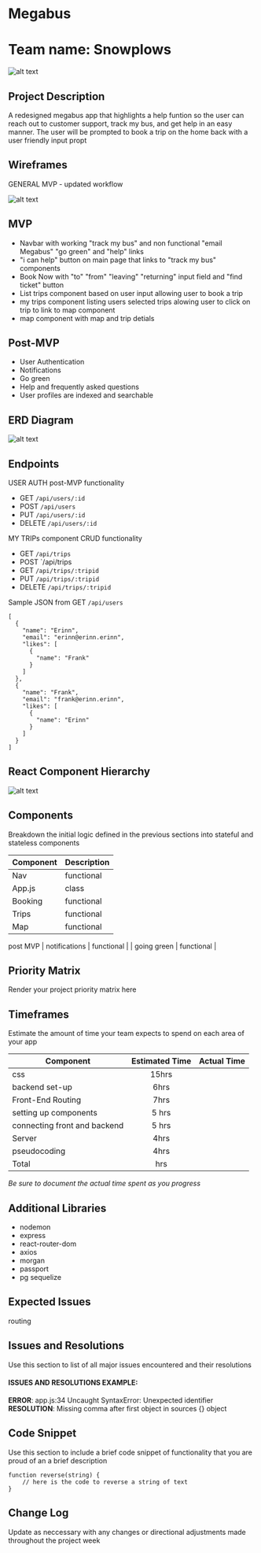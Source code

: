 # Megabus

# Team name:  Snowplows
![alt text](https://image.shutterstock.com/image-vector/snowman-hat-scarf-isolated-on-260nw-1193297350.jpg)


## Project Description

A redesigned megabus app that highlights a help funtion so the user can  reach out to customer support, track my bus, and get help in an easy manner. The user will be prompted to book a trip on the home back with a user friendly input propt

## Wireframes

GENERAL MVP - updated workflow 

![alt text](https://res.cloudinary.com/rachelml/image/upload/v1581712500/Untitled_Diagram_b8be68.png)



## MVP
- Navbar with working "track my bus" and non functional "email Megabus" "go green" and "help" links
- "i can help" button on main page that links to "track my bus" components 
- Book Now with "to" "from" "leaving" "returning" input field and "find ticket" button 
- List trips component based on user input allowing user to book a trip 
- my trips component listing users selected trips alowing user to click on trip to link to map component
- map component with map and trip detials 


## Post-MVP
- User Authentication
- Notifications 
- Go green 
- Help and frequently asked questions 
- User profiles are indexed and searchable


## ERD Diagram
![alt text](https://res.cloudinary.com/rachelml/image/upload/v1581706850/Screen_Shot_2020-02-14_at_2.00.29_PM_czjnkv.png)



## Endpoints

USER AUTH post-MVP functionality 
- GET `/api/users/:id`
- POST `/api/users`
- PUT `/api/users/:id`
- DELETE `/api/users/:id`

MY TRIPs component CRUD functionality 
- GET `/api/trips`
- POST `/api/trips
- GET `/api/trips/:tripid`
- PUT `/api/trips/:tripid`
- DELETE `/api/trips/:tripid`

Sample JSON from GET `/api/users`

  ```
  [
    {
      "name": "Erinn",
      "email": "erinn@erinn.erinn",
      "likes": [
        {
          "name": "Frank"
        }
      ]
    },
    {
      "name": "Frank",
      "email": "frank@erinn.erinn",
      "likes": [
        {
          "name": "Erinn"
        }
      ]
    }
  ]
  ```


## React Component Hierarchy

![alt text](https://res.cloudinary.com/rachelml/image/upload/v1581707503/IMG_9975_armcfa.jpg)


## Components

Breakdown the initial logic defined in the previous sections into stateful and stateless components

| Component | Description | 
| --- | :--- |
| Nav |functional |
| App.js  | class | 
| Booking | functional  |
| Trips | functional |
| Map   | functional |

post MVP
| notifications   | functional |
| going green   | functional |




## Priority Matrix

Render your project priority matrix here

## Timeframes

Estimate the amount of time your team expects to spend on each area of your app

| Component | Estimated Time | Actual Time |
| --- | :---: | :---: |
| css| 15hrs |  |
| backend set-up | 6hrs |  |
| Front-End Routing | 7hrs |  |
| setting up components | 5 hrs |  |
| connecting front and backend | 5 hrs |  |
| Server | 4hrs |  |
| pseudocoding | 4hrs |  |
| Total | hrs |  |

_Be sure to document the actual time spent as you progress_

## Additional Libraries
- nodemon
- express
- react-router-dom
- axios 
- morgan
- passport 
- pg sequelize

## Expected Issues
routing

## Issues and Resolutions
 Use this section to list of all major issues encountered and their resolutions

#### ISSUES AND RESOLUTIONS EXAMPLE:
**ERROR**: app.js:34 Uncaught SyntaxError: Unexpected identifier                                
**RESOLUTION**: Missing comma after first object in sources {} object

## Code Snippet

Use this section to include a brief code snippet of functionality that you are proud of an a brief description  

```
function reverse(string) {
	// here is the code to reverse a string of text
}
```

## Change Log

Update as neccessary with any changes or directional adjustments made throughout the project week
